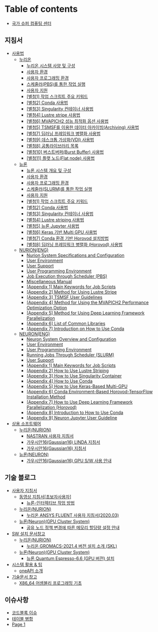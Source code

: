 # Table of contents

* [국가 슈퍼 컴퓨팅 센터](README.md)

## 지침서 <a href="#userguide" id="userguide"></a>

* [사용법](userguide/manual/README.md)
  * [누리온](userguide/manual/누리온/README.md)
    * [누리온 시스템 사양 및 구성](<userguide/manual/누리온/누리온 시스템 사양 및 구성.md>)
    * [사용자 환경](<userguide/manual/누리온/사용자 환경.md>)
    * [사용자 프로그래밍 환경](<userguide/manual/누리온/사용자 프로그래밍 환경.md>)
    * [스케줄러(PBS)를 통한 작업 실행](<userguide/manual/누리온/스케줄러(PBS)를 통한 작업 실행.md>)
    * [사용자 지원](<userguide/manual/누리온/사용자 지원.md>)
    * [\[별첨1\] 작업 스크립트 주요 키워드](<userguide/manual/누리온/\[별첨1] 작업 스크립트 주요 키워드.md>)
    * [\[별첨2\] Conda 사용법](<userguide/manual/누리온/\[별첨2] Conda 사용법.md>)
    * [\[별첨3\] Singularity 컨테이너 사용법](<userguide/manual/누리온/\[별첨3] Singularity 컨테이너 사용법.md>)
    * [\[별첨4\] Lustre stripe 사용법](<userguide/manual/누리온/\[별첨4] Lustre stripe 사용법.md>)
    * [\[별첨6\] MVAPICH2 성능 최적화 옵션 사용법](<userguide/manual/누리온/\[별첨6] MVAPICH2 성능 최적화 옵션 사용법.md>)
    * [\[별첨5\] TSMSF를 이용한 데이터 아카이빙(Archiving) 사용법](<userguide/manual/누리온/\[별첨5] TSMSF를 이용한 데이터 아카이빙(Archiving) 사용법.md>)
    * [\[별첨7\] 딥러닝 프레임워크 병렬화 사용법](<userguide/manual/누리온/\[별첨7] 딥러닝 프레임워크 병렬화 사용법.md>)
    * [\[별첨9\] 데스크톱 가상화(VDI) 사용법](<userguide/manual/누리온/\[별첨9] 데스크톱 가상화(VDI) 사용법.md>)
    * [\[별첨8\] 공통라이브러리 목록](<userguide/manual/누리온/\[별첨8] 공통라이브러리 목록.md>)
    * [\[별첨10\] 버스트버퍼(Burst Buffer) 사용법](<userguide/manual/누리온/\[별첨10] 버스트버퍼(Burst Buffer) 사용법.md>)
    * [\[별첨11\] 플랫 노드(Flat node) 사용법](<userguide/manual/누리온/\[별첨11] 플랫 노드(Flat node) 사용법.md>)
  * [뉴론](userguide/manual/뉴론/README.md)
    * [뉴론 시스템 개요 및 구성](<userguide/manual/뉴론/뉴론 시스템 개요 및 구성.md>)
    * [사용자 환경](<userguide/manual/뉴론/사용자 환경.md>)
    * [사용자 프로그래밍 환경](<userguide/manual/뉴론/사용자 프로그래밍 환경.md>)
    * [스케줄러(SLURM)를 통한 작업 실행](<userguide/manual/뉴론/스케줄러(SLURM)를 통한 작업 실행.md>)
    * [사용자 지원](<userguide/manual/뉴론/사용자 지원.md>)
    * [\[별첨1\] 작업 스크립트 주요 키워드](<userguide/manual/뉴론/\[별첨1] 작업 스크립트 주요 키워드.md>)
    * [\[별첨2\] Conda 사용법](<userguide/manual/뉴론/\[별첨2] Conda 사용법.md>)
    * [\[별첨3\] Singularity 컨테이너 사용법](<userguide/manual/뉴론/\[별첨3] Singularity 컨테이너 사용법.md>)
    * [\[별첨4\] Lustre striping 사용법](<userguide/manual/뉴론/\[별첨4] Lustre striping 사용법.md>)
    * [\[별첨5\] 뉴론 Jupyter 사용법](<userguide/manual/뉴론/\[별첨5] 뉴론 Jupyter 사용법.md>)
    * [\[별첨6\] Keras 기반 Multi GPU 사용법](<userguide/manual/뉴론/\[별첨6] Keras 기반 Multi GPU 사용법.md>)
    * [\[별첨7\] Conda 환경 기반 Horovod 설치방법](<userguide/manual/뉴론/\[별첨7] Conda 환경 기반 Horovod 설치방법.md>)
    * [\[별첨8\] 딥러닝 프레임워크 병렬화 (Horovod) 사용법](<userguide/manual/뉴론/\[별첨8] 딥러닝 프레임워크 병렬화 (Horovod) 사용법.md>)
  * [NURION(ENG)](userguide/manual/NURION\(ENG\)/README.md)
    * [Nurion System Specifications and Configuration](userguide/manual/NURION\(ENG\)/specifications-and-configuration.md)
    * [User Environment](userguide/manual/NURION\(ENG\)/user-environment.md)
    * [User Support](userguide/manual/NURION\(ENG\)/user-support.md)
    * [User Programming Environment](userguide/manual/NURION\(ENG\)/user-programming-environment.md)
    * [Job Execution through Scheduler (PBS)](userguide/manual/NURION\(ENG\)/job-execution-through-scheduler-pbs.md)
    * [Miscellaneous Manual](userguide/manual/NURION\(ENG\)/miscellaneous-manual.md)
    * [\[Appendix 1\] Main Keywords for Job Scripts](userguide/manual/NURION\(ENG\)/appendix-1-main-keywords-for-job-scripts.md)
    * [\[Appendix 2\] Method for Using Lustre Stripe](userguide/manual/NURION\(ENG\)/appendix-2-method-for-using-lustre-stripe.md)
    * [\[Appendix 3\] TSMSF User Guidelines](userguide/manual/NURION\(ENG\)/appendix-3-tsmsf-user-guidelines.md)
    * [\[Appendix 4\] Method for Using the MVAPICH2 Performance Optimization Option](userguide/manual/NURION\(ENG\)/appendix-4-method-for-using-the-mvapich2-performance-optimization-option.md)
    * [\[Appendix 5\] Method for Using Deep Learning Framework Parallelization](userguide/manual/NURION\(ENG\)/appendix-5-method-for-using-deep-learning-framework-parallelization.md)
    * [\[Appendix 6\] List of Common Libraries](userguide/manual/NURION\(ENG\)/appendix-6-list-of-common-libraries.md)
    * [\[Appendix 7\] Introduction on How to Use Conda](userguide/manual/NURION\(ENG\)/appendix-7-introduction-on-how-to-use-conda.md)
  * [NEURON(ENG)](userguide/manual/NEURON\(ENG\)/README.md)
    * [Neuron System Overview and Configuration](userguide/manual/NEURON\(ENG\)/neuron-system-overview-and-configuration.md)
    * [User Environment](userguide/manual/NEURON\(ENG\)/user-environment.md)
    * [User Programming Environment](userguide/manual/NEURON\(ENG\)/user-programming-environment.md)
    * [Running Jobs Through Scheduler (SLURM)](userguide/manual/NEURON\(ENG\)/running-jobs-through-scheduler-slurm.md)
    * [User Support](userguide/manual/NEURON\(ENG\)/user-support.md)
    * [\[Appendix 1\] Main Keywords for Job Scripts](userguide/manual/NEURON\(ENG\)/appendix-1-main-keywords-for-job-scripts.md)
    * [\[Appendix 2\] How to Use Lustre Striping](userguide/manual/NEURON\(ENG\)/appendix-2-how-to-use-lustre-striping.md)
    * [\[Appendix 3\] How to Use Singularity Container](userguide/manual/NEURON\(ENG\)/appendix-3-how-to-use-singularity-container.md)
    * [\[Appendix 4\] How to Use Conda](userguide/manual/NEURON\(ENG\)/appendix-4-how-to-use-conda.md)
    * [\[Appendix 5\] How to Use Keras-Based Multi-GPU](userguide/manual/NEURON\(ENG\)/appendix-5-how-to-use-keras-based-multi-gpu.md)
    * [\[Appendix 6\] Conda Environment-Based Horovod-TensorFlow Installation Method](userguide/manual/NEURON\(ENG\)/appendix-6-conda-environment-based-horovod-tensorflow-installation-method.md)
    * [\[Appendix 7\] How to Use Deep Learning Framework Parallelization (Horovod)](userguide/manual/NEURON\(ENG\)/appendix-7-how-to-use-deep-learning-framework-parallelization-horovod.md)
    * [\[Appendix 8\] Introduction to How to Use Conda](userguide/manual/NEURON\(ENG\)/appendix-8-introduction-to-how-to-use-conda.md)
    * [\[Appendix 9\] Neuron Jupyter User Guideline](userguide/manual/NEURON\(ENG\)/appendix-9-neuron-jupyter-user-guideline.md)
* [상용 소프트웨어](userguide/commercial-software/README.md)
  * [누리온(NURION)](userguide/commercial-software/누리온\(NURION\)/README.md)
    * [NASTRAN 사용자 지침서](<userguide/commercial-software/누리온(NURION)/NASTRAN 사용자 지침서.md>)
    * [가우시안16(Gaussian16) LINDA 지침서](<userguide/commercial-software/누리온(NURION)/가우시안16(Gaussian16) LINDA 지침서.md>)
    * [가우시안16(Gaussian16) 지침서](<userguide/commercial-software/누리온(NURION)/가우시안16(Gaussian16) 지침서.md>)
  * [뉴론(NEURON)](userguide/commercial-software/뉴론\(NEURON\)/README.md)
    * [가우시안16(Gaussian16) GPU S/W 사용 안내](<userguide/commercial-software/뉴론(NEURON)/가우시안16(Gaussian16) GPU SW 사용 안내.md>)

## 기술 블로그 <a href="#기술 블로그" id="기술 블로그"></a>

* [사용자 지침서](<기술 블로그/사용자 지침서/README.md>)
  * [동영상 지침서\[초보자사용자\]](<기술 블로그/사용자 지침서/동영상 지침서\[초보자사용자]/README.md>)
    * [뉴론-인터렉티브 작업 방법](<기술 블로그/사용자 지침서/동영상 지침서\[초보자사용자]/뉴론-인터렉티브 작업 방법.md>)
  * [누리온(NURION)](<기술 블로그/사용자 지침서/누리온(NURION)/README.md>)
    * [누리온 ANSYS FLUENT 사용자 지침서(2020.03)](<기술 블로그/사용자 지침서/누리온(NURION)/ansys-fluent-2020.03.md>)
  * [뉴론(Neuron)(GPU Cluster System)](<기술 블로그/사용자 지침서/뉴론(Neuron)/README.md>)
    * [공유 노드 정책 변경에 따른 메모리 할당량 설정 안내](<기술 블로그/사용자 지침서/뉴론(Neuron)/undefined.md>)
* [SW 설치 문서창고](<기술 블로그/SW 설치 문서창고/README.md>)
  * [누리온(NURION)](<기술 블로그/SW 설치 문서창고/누리온(NURION)/README.md>)
    * [누리온 GROMACS-2021.4 버전 설치 소개 (SKL)](<기술 블로그/SW 설치 문서창고/누리온(NURION)/gromacs-2021.4-skl.md>)
  * [뉴론(Neuron)(GPU Cluster System)](<기술 블로그/SW 설치 문서창고/뉴론(Neuron)/README.md>)
    * [뉴론 Quantum Espresso-6.6 (GPU 버전) 설치](<기술 블로그/SW 설치 문서창고/뉴론(Neuron)/quantum-espresso-6.6-gpu.md>)
* [시스템 활용 & 팁](<기술 블로그/시스템 활용 & 팁/README.md>)
  * [oneAPI 소개](<기술 블로그/시스템 활용 & 팁/oneapi.md>)
* [기술문서 창고](<기술 블로그/기술문서 창고/README.md>)
  * [X86\_64 어셈블리 프로그래밍 기초](<기술 블로그/기술문서 창고/x86\_64.md>)

## 이슈사항 <a href="#issue" id="issue"></a>

* [코드블록 이슈](issue/undefined.md)
* [테이블 병합](issue/undefined-1.md)
* [Page 1](issue/page-1.md)
